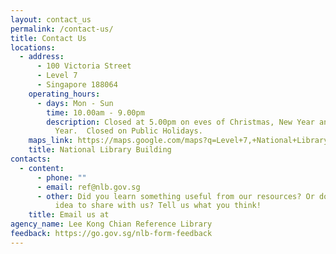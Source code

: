 ```yaml
---
layout: contact_us
permalink: /contact-us/
title: Contact Us
locations:
  - address:
      - 100 Victoria Street
      - Level 7
      - Singapore 188064
    operating_hours:
      - days: Mon - Sun
        time: 10.00am - 9.00pm
        description: Closed at 5.00pm on eves of Christmas, New Year and Chinese New
          Year.  Closed on Public Holidays.
    maps_link: https://maps.google.com/maps?q=Level+7,+National+Library+Building100+Victoria+StreetSingapore+188064
    title: National Library Building
contacts:
  - content:
      - phone: ""
      - email: ref@nlb.gov.sg
      - other: Did you learn something useful from our resources? Or do you have a new
          idea to share with us? Tell us what you think!
    title: Email us at
agency_name: Lee Kong Chian Reference Library
feedback: https://go.gov.sg/nlb-form-feedback
---
```

